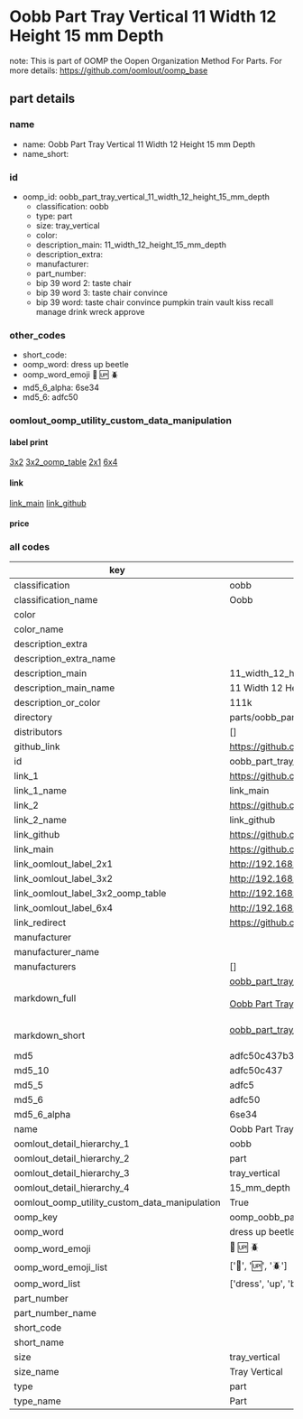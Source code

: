 # Oobb Part Tray Vertical 11 Width 12 Height 15 mm Depth  

note: This is part of OOMP the Oopen Organization Method For Parts. For more details: https://github.com/oomlout/oomp_base

##  part details
  







### name
* name: Oobb Part Tray Vertical 11 Width 12 Height 15 mm Depth
* name_short: 
### id
* oomp_id: oobb_part_tray_vertical_11_width_12_height_15_mm_depth
  * classification: oobb
  * type: part
  * size: tray_vertical
  * color: 
  * description_main: 11_width_12_height_15_mm_depth
  * description_extra: 
  * manufacturer: 
  * part_number: 
  * bip 39 word 2: taste chair
  * bip 39 word 3: taste chair convince
  * bip 39 word: taste chair convince pumpkin train vault kiss recall manage drink wreck approve

### other_codes
* short_code: 
* oomp_word: dress up beetle
* oomp_word_emoji :dress: :up: :beetle:
* md5_6_alpha: 6se34
* md5_6: adfc50






### oomlout_oomp_utility_custom_data_manipulation
#### label print
[3x2](http://192.168.1.245:1112/?label=oomp%206se34)
[3x2_oomp_table](http://192.168.1.108:1112/?label=oomp%206se34)
[2x1](http://192.168.1.242:1112/?label=oomp%206se34)
[6x4](http://192.168.1.55:1112/?label=oomp%206se34)    

#### link

[link_main](https://github.com/oomlout/oomlout_oomp_version_1_messy/tree/main/parts/oobb_part_tray_vertical_11_width_12_height_15_mm_depth) [link_github](https://github.com/oomlout/oomlout_oomp_version_1_messy/tree/main/parts/oobb_part_tray_vertical_11_width_12_height_15_mm_depth)                             

#### price







### all codes 
| key | value |  
| --- | --- |  
| classification | oobb |  
| classification_name | Oobb |  
| color |  |  
| color_name |  |  
| description_extra |  |  
| description_extra_name |  |  
| description_main | 11_width_12_height_15_mm_depth |  
| description_main_name | 11 Width 12 Height 15 mm Depth |  
| description_or_color | 111k |  
| directory | parts/oobb_part_tray_vertical_11_width_12_height_15_mm_depth |  
| distributors | [] |  
| github_link | https://github.com/oomlout/oomlout_oomp_part_src/tree/main/parts/oobb_part_tray_vertical_11_width_12_height_15_mm_depth |  
| id | oobb_part_tray_vertical_11_width_12_height_15_mm_depth |  
| link_1 | https://github.com/oomlout/oomlout_oomp_version_1_messy/tree/main/parts/oobb_part_tray_vertical_11_width_12_height_15_mm_depth |  
| link_1_name | link_main |  
| link_2 | https://github.com/oomlout/oomlout_oomp_version_1_messy/tree/main/parts/oobb_part_tray_vertical_11_width_12_height_15_mm_depth |  
| link_2_name | link_github |  
| link_github | https://github.com/oomlout/oomlout_oomp_version_1_messy/tree/main/parts/oobb_part_tray_vertical_11_width_12_height_15_mm_depth |  
| link_main | https://github.com/oomlout/oomlout_oomp_version_1_messy/tree/main/parts/oobb_part_tray_vertical_11_width_12_height_15_mm_depth |  
| link_oomlout_label_2x1 | http://192.168.1.242:1112/?label=oomp%206se34 |  
| link_oomlout_label_3x2 | http://192.168.1.245:1112/?label=oomp%206se34 |  
| link_oomlout_label_3x2_oomp_table | http://192.168.1.108:1112/?label=oomp%206se34 |  
| link_oomlout_label_6x4 | http://192.168.1.55:1112/?label=oomp%206se34 |  
| link_redirect | https://github.com/oomlout/oomlout_oomp_version_1_messy/tree/main/parts/oobb_part_tray_vertical_11_width_12_height_15_mm_depth |  
| manufacturer |  |  
| manufacturer_name |  |  
| manufacturers | [] |  
| markdown_full | [oobb_part_tray_vertical_11_width_12_height_15_mm_depth](none)<br>[](none)<br>[Oobb Part Tray Vertical 11 Width 12 Height 15 Mm Depth](none)<br><br> |  
| markdown_short | [oobb_part_tray_vertical_11_width_12_height_15_mm_depth](none)<br><br> |  
| md5 | adfc50c437b36f5bc7738ada5f0976f1 |  
| md5_10 | adfc50c437 |  
| md5_5 | adfc5 |  
| md5_6 | adfc50 |  
| md5_6_alpha | 6se34 |  
| name | Oobb Part Tray Vertical 11 Width 12 Height 15 mm Depth |  
| oomlout_detail_hierarchy_1 | oobb |  
| oomlout_detail_hierarchy_2 | part |  
| oomlout_detail_hierarchy_3 | tray_vertical |  
| oomlout_detail_hierarchy_4 | 15_mm_depth |  
| oomlout_oomp_utility_custom_data_manipulation | True |  
| oomp_key | oomp_oobb_part_tray_vertical_11_width_12_height_15_mm_depth |  
| oomp_word | dress up beetle |  
| oomp_word_emoji | :dress: :up: :beetle: |  
| oomp_word_emoji_list | [':dress:', ':up:', ':beetle:'] |  
| oomp_word_list | ['dress', 'up', 'beetle'] |  
| part_number |  |  
| part_number_name |  |  
| short_code |  |  
| short_name |  |  
| size | tray_vertical |  
| size_name | Tray Vertical |  
| type | part |  
| type_name | Part |  
